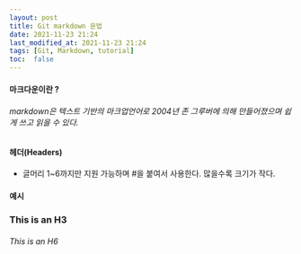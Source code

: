 ```yaml
---
layout: post
title: Git markdown 문법
date: 2021-11-23 21:24
last_modified_at: 2021-11-23 21:24
tags: [Git, Markdown, tutorial]
toc:  false
---
```


#### 마크다운이란 ?
###### markdown은 텍스트 기반의 마크업언어로 2004년 존 그루버에 의해 만들어졌으며 쉽게 쓰고 읽을 수 있다.


#### 헤더(Headers)
* 글머리 1~6까지만 지원 가능하며 #을 붙여서 사용한다. 많을수록 크기가 작다.
#### 예시 
### This is an H3
###### This is an H6

